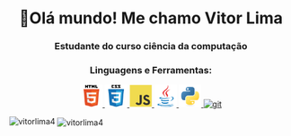 <h1 align="center">👋Olá mundo! Me chamo Vitor Lima</h1>
<h3 align="center">Estudante do curso ciência da computação</h3>

<h3 align="center">Linguagens e Ferramentas:</h3>
<p align="center"> 
<a href="https://www.w3.org/html/" target="_blank" rel="noreferrer"> <img src="https://raw.githubusercontent.com/devicons/devicon/master/icons/html5/html5-original-wordmark.svg" alt="html5" width="40" height="40"/> </a> <a href="https://www.w3schools.com/css/" target="_blank" rel="noreferrer"> <img src="https://raw.githubusercontent.com/devicons/devicon/master/icons/css3/css3-original-wordmark.svg" alt="css3" width="40" height="40"/> </a>  <a href="https://developer.mozilla.org/en-US/docs/Web/JavaScript" target="_blank" rel="noreferrer"> <img src="https://raw.githubusercontent.com/devicons/devicon/master/icons/javascript/javascript-original.svg" alt="javascript" width="40" height="40"/> </a> <a href="https://www.java.com" target="_blank" rel="noreferrer"> <img src="https://raw.githubusercontent.com/devicons/devicon/master/icons/java/java-original.svg" alt="java" width="40" height="40"/> </a> <a href="https://www.python.org" target="_blank" rel="noreferrer"> <img src="https://raw.githubusercontent.com/devicons/devicon/master/icons/python/python-original.svg" alt="python" width="40" height="40"/> </a> <a href="https://git-scm.com/" target="_blank" rel="noreferrer"> <img src="https://www.vectorlogo.zone/logos/git-scm/git-scm-icon.svg" alt="git" width="40" height="40"/> </a> 
</p> 

<p><img align="left" src="https://github-readme-stats.vercel.app/api?username=vitorlima4&show_icons=true&theme=dracula&locale=pt-br" alt="vitorlima4" /></p>

<p>&nbsp;<img align="center" src="https://github-readme-stats.vercel.app/api/top-langs?username=vitorlima4&show_icons=true&theme=dracula&locale=pt-br&layout=compact" alt="vitorlima4" /></p>
